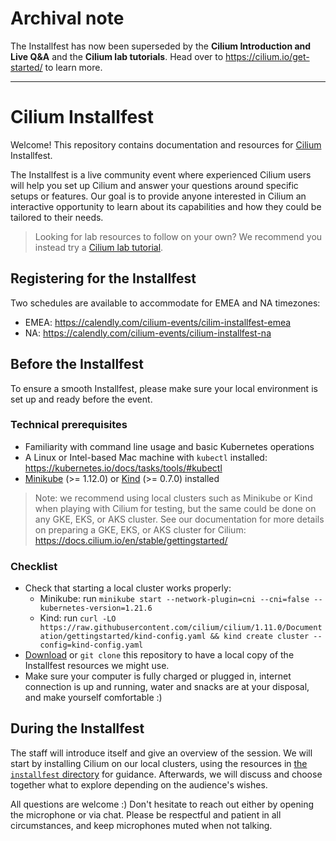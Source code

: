 # Archival note

The Installfest has now been superseded by the **Cilium Introduction and Live Q&A** and the **Cilium lab tutorials**. Head over to https://cilium.io/get-started/ to learn more.

---

# Cilium Installfest

Welcome! This repository contains documentation and resources for [Cilium](https://github.com/cilium/cilium) Installfest.

The Installfest is a live community event where experienced Cilium users will help you set up Cilium and answer your questions around specific setups or features.
Our goal is to provide anyone interested in Cilium an interactive opportunity to learn about its capabilities and how they could be tailored to their needs.

> Looking for lab resources to follow on your own? We recommend you instead try a [Cilium lab tutorial](https://cilium.io/enterprise/#trainings).

## Registering for the Installfest

Two schedules are available to accommodate for EMEA and NA timezones:

- EMEA: https://calendly.com/cilium-events/cilim-installfest-emea
- NA: https://calendly.com/cilium-events/cilium-installfest-na

## Before the Installfest

To ensure a smooth Installfest, please make sure your local environment is set up and ready before the event.

### Technical prerequisites

- Familiarity with command line usage and basic Kubernetes operations
- A Linux or Intel-based Mac machine with `kubectl` installed: https://kubernetes.io/docs/tasks/tools/#kubectl
- [Minikube](https://minikube.sigs.k8s.io/docs/start/) (>= 1.12.0) or [Kind](https://kind.sigs.k8s.io/docs/user/quick-start/) (>= 0.7.0) installed

> Note: we recommend using local clusters such as Minikube or Kind when playing with Cilium for testing, but the same could be done on any GKE, EKS, or AKS cluster.
> See our documentation for more details on preparing a GKE, EKS, or AKS cluster for Cilium: https://docs.cilium.io/en/stable/gettingstarted/

### Checklist

- Check that starting a local cluster works properly:
  - Minikube: run `minikube start --network-plugin=cni --cni=false --kubernetes-version=1.21.6`
  - Kind: run `curl -LO https://raw.githubusercontent.com/cilium/cilium/1.11.0/Documentation/gettingstarted/kind-config.yaml && kind create cluster --config=kind-config.yaml`
- [Download](https://github.com/cilium/installfest/archive/refs/heads/main.zip) or `git clone` this repository to have a local copy of the Installfest resources we might use.
- Make sure your computer is fully charged or plugged in, internet connection is up and running, water and snacks are at your disposal, and make yourself comfortable :)

## During the Installfest

The staff will introduce itself and give an overview of the session.
We will start by installing Cilium on our local clusters, using the resources in [the `installfest` directory](./installfest) for guidance.
Afterwards, we will discuss and choose together what to explore depending on the audience's wishes.

All questions are welcome :)
Don't hesitate to reach out either by opening the microphone or via chat.
Please be respectful and patient in all circumstances, and keep microphones muted when not talking.
